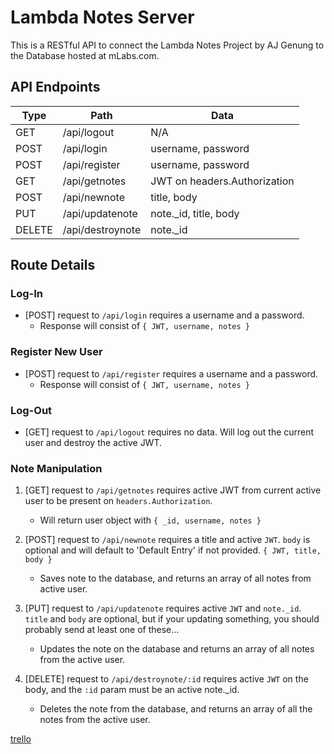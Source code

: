# Lambda Notes Server

This is a RESTful API to connect the Lambda Notes Project by AJ Genung to the Database hosted at mLabs.com.

## API Endpoints

| Type   | Path             | Data                         |
| ------ | ---------------- | ---------------------------- |
| GET    | /api/logout      | N/A                          |
| POST   | /api/login       | username, password           |
| POST   | /api/register    | username, password           |
| GET    | /api/getnotes    | JWT on headers.Authorization |
| POST   | /api/newnote     | title, body                  |
| PUT    | /api/updatenote  | note.\_id, title, body       |
| DELETE | /api/destroynote | note.\_id                    |

## Route Details

### Log-In

* [POST] request to `/api/login` requires a username and a password.
  * Response will consist of `{ JWT, username, notes }`

### Register New User

* [POST] request to `/api/register` requires a username and a password.
  * Response will consist of `{ JWT, username, notes }`

### Log-Out

* [GET] request to `/api/logout` requires no data. Will log out the current user and destroy the active JWT.

### Note Manipulation

1.  [GET] request to `/api/getnotes` requires active JWT from current active user to be present on `headers.Authorization`.

    * Will return user object with `{ _id, username, notes }`

2.  [POST] request to `/api/newnote` requires a title and active `JWT`. `body` is optional and will default to 'Default Entry' if not provided. `{ JWT, title, body }`

    * Saves note to the database, and returns an array of all notes from active user.

3.  [PUT] request to `/api/updatenote` requires active `JWT` and `note._id`. `title` and `body` are optional, but if your updating something, you should probably send at least one of these...

    * Updates the note on the database and returns an array of all notes from the active user.

4.  [DELETE] request to `/api/destroynote/:id` requires active `JWT` on the body, and the `:id` param must be an active note.\_id.

    * Deletes the note from the database, and returns an array of all the notes from the active user.

[trello](https://trello.com/b/7DBOIyKV/lambdanotes-backend-aj-genung)
